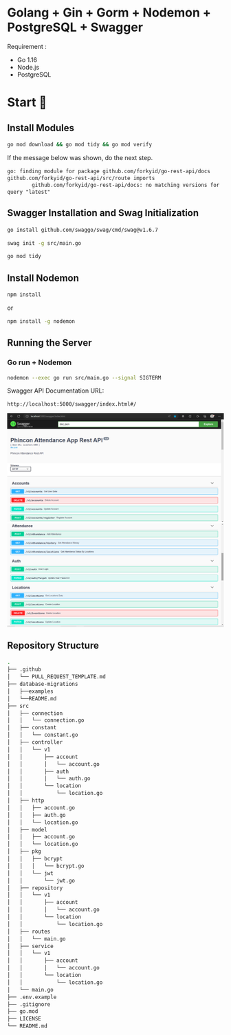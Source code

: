 # Golang + Gin + Gorm + Nodemon + PostgreSQL + Swagger

Requirement :
- Go 1.16
- Node.js
- PostgreSQL

# Start 🚀

## Install Modules

```bash
go mod download && go mod tidy && go mod verify
```

If the message below was shown, do the next step.
```
go: finding module for package github.com/forkyid/go-rest-api/docs
github.com/forkyid/go-rest-api/src/route imports
        github.com/forkyid/go-rest-api/docs: no matching versions for query "latest"
```

## Swagger Installation and Swag Initialization

```bash
go install github.com/swaggo/swag/cmd/swag@v1.6.7
```

```bash
swag init -g src/main.go
```

```bash
go mod tidy
```

## Install Nodemon

```bash
npm install
```

or

```bash
npm install -g nodemon
```

## Running the Server

### Go run + Nodemon

```bash
nodemon --exec go run src/main.go --signal SIGTERM
```

Swagger API Documentation URL:
```url
http://localhost:5000/swagger/index.html#/
```

![1](/images/1.png)
![2](/images/2.png)

## Repository Structure

```bash
.
├── .github
│   └── PULL_REQUEST_TEMPLATE.md
├── database-migrations
│   ├──examples
│   └──README.md
├── src
│   ├── connection
│   │   └── connection.go
│   ├── constant
│   │   └── constant.go
│   ├── controller
│   │   └── v1
│   │       ├── account
│   │       │   └── account.go
│   │       ├── auth
│   │       │   └── auth.go
│   │       └── location
│   │           └── location.go
│   ├── http
│   │   ├── account.go
│   │   ├── auth.go
│   │   └── location.go
│   ├── model
│   │   ├── account.go
│   │   └── location.go
│   ├── pkg
│   │   ├── bcrypt
│   │   │   └── bcrypt.go
│   │   └── jwt
│   │       └── jwt.go
│   ├── repository
│   │   └── v1
│   │       ├── account
│   │       │   └── account.go
│   │       └── location
│   │           └── location.go
│   ├── routes
│   │   └── main.go
│   ├── service
│   │   └── v1
│   │       ├── account
│   │       │   └── account.go
│   │       └── location
│   │           └── location.go
│   └── main.go
├── .env.example
├── .gitignore
├── go.mod
├── LICENSE
└── README.md
```
